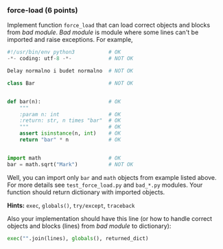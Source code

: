 ### force-load (6 points)

Implement function `force_load` that can load correct objects and blocks from *bad module*.
*Bad module* is module where some lines can't be imported and raise exceptions.
For example,
```python
#!/usr/bin/env python3           # OK
-*- coding: utf-8 -*-            # NOT OK

Delay normalno i budet normalno  # NOT OK

class Bar                        # NOT OK


def bar(n):                      # OK
    """
    :param n: int                # OK
    :return: str, n times "bar"  # OK
    """                          # OK
    assert isinstance(n, int)    # OK
    return "bar" * n             # OK


import math                      # OK
bar = math.sqrt("Mark")          # NOT OK
```
Well, you can import only `bar` and `math` objects from example listed above. For more details see `test_force_load.py` and `bad_*.py` modules. Your function should return dictionary with
imported objects.

**Hints:** `exec`, `globals()`, `try/except`, `traceback`

Also your implementation should have this line (or how to handle correct objects and blocks (lines) from *bad module* to dictionary):
```python
exec("".join(lines), globals(), returned_dict)
```
